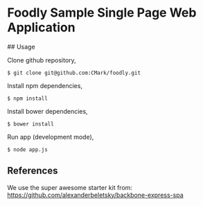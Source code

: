 # Foodly Sample Single Page Web Application

<a name="installation"/>
## Usage

Clone github repository,

```
$ git clone git@github.com:CMark/foodly.git
```

Install npm dependencies,

```
$ npm install
```

Install bower dependencies,

```
$ bower install
```

Run app (development mode),

```
$ node app.js
```
## References

We use the super awesome starter kit from: https://github.com/alexanderbeletsky/backbone-express-spa 
